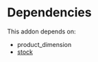 # Dependencies

This addon depends on:

- product_dimension
- [stock](../../odoo-bringout-oca-ocb-stock)
